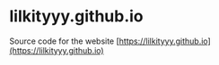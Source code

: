 # lilkityyy.github.io
Source code for the website [https://lilkityyy.github.io](https://lilkityyy.github.io)

